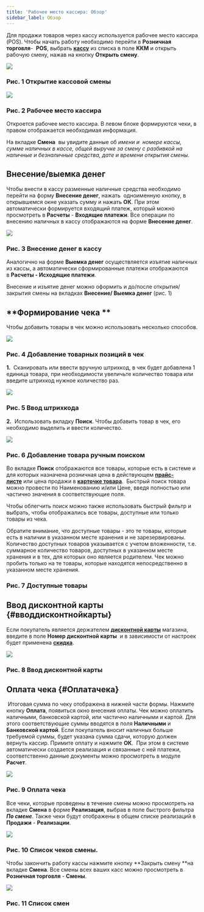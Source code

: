 ```yaml
---
title: 'Рабочее место кассира: Обзор'
sidebar_label: Обзор
---
```


Для продажи товаров через кассу используется рабочее место кассира (POS). Чтобы начать работу необходимо перейти в **Розничная торговля**-  **POS**, выбрать [**кассу**](Cash_registers.md) из списка в поле **ККМ** и открыть рабочую смену, нажав на кнопку **Открыть смену**. 

![](attachments/1146945/1147235.png)

### Рис. 1 Открытие кассовой смены

  

![](attachments/1146945/1147238.png)

### Рис. 2 Рабочее место кассира

  

Откроется рабочее место кассира. В левом блоке формируются чеки, в правом отображается необходимая информация.

На вкладке **Смена**  вы увидите данные об *имени и  номере кассы, сумме наличных в кассе, общей выручке за смену с разбивкой на наличные и безналичные средства, дате и времени открытия смены*.

## **Внесение/выемка денег**

Чтобы внести в кассу разменные наличные средства необходимо перейти на форму **Внесение денег**, нажать  одноименную кнопку, в открывшемся окне указать сумму и нажать **ОК**. При этом автоматически формируется входящий платеж, который можно просмотреть в **Расчеты** - **Входящие платежи**. Все операции по внесению наличных в кассу отображаются на форме **Внесение денег**.

![](attachments/1146945/1147237.png)

### Рис. 3 Внесение денег в кассу

  

Аналогично на форме **Выемка денег** осуществляется изъятие наличных из кассы, а автоматически сформированные платежи отображаются в **Расчеты - Исходящие платежи**. 

Внесение и изъятие денег можно оформить и до/после открытия/ закрытия смены на вкладках **Внесение/ Выемка денег** (рис. 1)

## **Формирование чека **

Чтобы добавить товары в чек можно использовать несколько способов.

![](attachments/1146945/1147251.png)

### Рис. 4 Добавление товарных позиций в чек

  

**1.**  Сканировать или ввести вручную штрихкод, в чек будет добавлена 1 единица товара, при необходимости увеличьте количество товара или введите штрихкод нужное количество раз.

![](attachments/1146945/1147249.png)

### Рис. 5 Ввод штрихкода

  

**2.**  Использовать вкладку **Поиск**. Чтобы добавить товар в чек, его необходимо выделить и ввести количество. 

![](attachments/1146945/1147248.png)

### Рис. 6 Добавление товара ручным поиском

Во вкладке **Поиск** отображаются все товары, которые есть в системе и для которых назначена розничная цена в действующем **[прайс-листе](Pricelists.md)** или цена продажи в [**карточке товара**](Items_directory.md).  Быстрый поиск товара можно провести по Наименованию и/или Цене, введя полностью или частично значения в соответствующие поля. 

Чтобы облегчить поиск можно также использовать быстрый фильтр и выбрать, чтобы отображались все товары, доступные или только товары из чека.

Обратите внимание, что доступные товары - это те товары, которые есть в наличии в указанном месте хранения и не зарезервированы. Количество доступных товаров указывается с учетом вложенности, т.е. суммарное количество товаров, доступных в указанном месте хранения и в тех, для которых оно является родителем. Чек можно пробить только на те товары, которые находятся непосредственно в указанном месте хранения.

  

### Рис. 7 Доступные товары

  

## **Ввод дисконтной карты** {#вводдисконтнойкарты}

Если покупатель является держателем [**дисконтной карты**](Discount_cards.md) магазина, введите в поле **Номер дисконтной карты**  и в зависимости от настроек будет применена [**скидка**](Discount_settings.md).

![](attachments/1146945/1147259.png)

### Рис. 8 Ввод дисконтной карты

  

## **Оплата чека** {#Оплатачека}

 Итоговая сумма по чеку отображена в нижней части формы. Нажмите кнопку **Оплата**, появиться окно внесения оплаты. Чек можно оплатить наличными, банковской картой, или частично наличными и картой. Для этого соответствующие суммы вводятся в поля **Наличными** и **Банковской картой**. Если покупатель вносит наличных больше требуемой суммы, будет указана сумма сдачи, которую должен вернуть кассир. Примите оплату и нажмите **ОК**.  При этом в системе автоматически создается реализация и связанные с ней платежи, соответственно данные документы можно просмотреть в модуле **Расчет**.

![](attachments/1146945/1147258.png)

### Рис. 9 Оплата чека

  

Все чеки, которые проведены в течение смены можно просмотреть на вкладке **Смена** в форме **Реализация**, выбрав в поле быстрого фильтра ***По смене***. Также чеки будут отображены в общем списке реализаций в **Продажи** - **Реализации**. 

![](attachments/1146945/1147260.png)

### Рис. 10 Список чеков смены.

  

Чтобы закончить работу кассы нажмите кнопку **Закрыть смену **на вкладке **Смена**. Все смены всех ваших касс можно просмотреть в **Розничная торговля** - **Смены**.

![](attachments/1146945/1147255.png)

### Рис. 11 Список смен 

  


